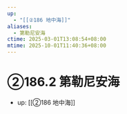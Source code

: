 ```yaml
---
up:
  - "[[②186 地中海]]"
aliases:
  - 第勒尼安海
ctime: 2025-03-01T13:08:54+08:00
mtime: 2025-10-01T11:40:36+08:00
---
```


# ②186.2 第勒尼安海

- up: [[②186 地中海]]
